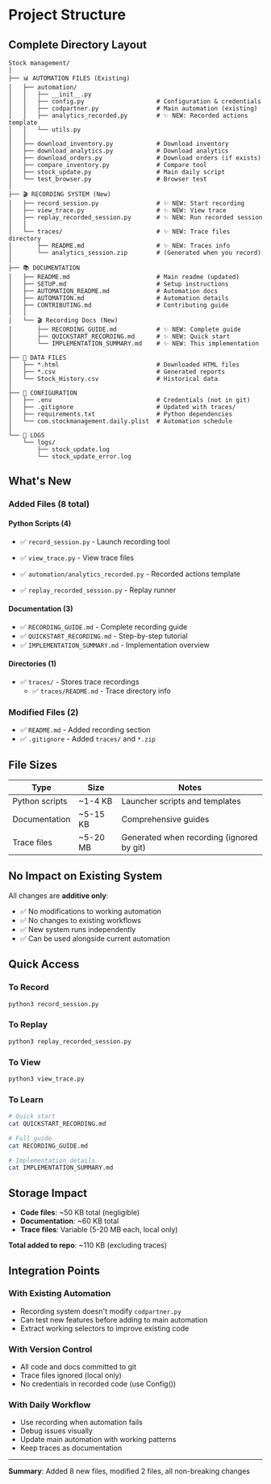 # Project Structure

## Complete Directory Layout

```
Stock management/
│
├── 📊 AUTOMATION FILES (Existing)
│   ├── automation/
│   │   ├── __init__.py
│   │   ├── config.py                    # Configuration & credentials
│   │   ├── codpartner.py                # Main automation (existing)
│   │   ├── analytics_recorded.py        # ✨ NEW: Recorded actions template
│   │   └── utils.py
│   │
│   ├── download_inventory.py            # Download inventory
│   ├── download_analytics.py            # Download analytics
│   ├── download_orders.py               # Download orders (if exists)
│   ├── compare_inventory.py             # Compare tool
│   ├── stock_update.py                  # Main daily script
│   └── test_browser.py                  # Browser test
│
├── 🎬 RECORDING SYSTEM (New)
│   ├── record_session.py                # ✨ NEW: Start recording
│   ├── view_trace.py                    # ✨ NEW: View trace
│   ├── replay_recorded_session.py       # ✨ NEW: Run recorded session
│   │
│   └── traces/                          # ✨ NEW: Trace files directory
│       ├── README.md                    # ✨ NEW: Traces info
│       └── analytics_session.zip        # (Generated when you record)
│
├── 📚 DOCUMENTATION
│   ├── README.md                        # Main readme (updated)
│   ├── SETUP.md                         # Setup instructions
│   ├── AUTOMATION_README.md             # Automation docs
│   ├── AUTOMATION.md                    # Automation details
│   ├── CONTRIBUTING.md                  # Contributing guide
│   │
│   └── 🎬 Recording Docs (New)
│       ├── RECORDING_GUIDE.md           # ✨ NEW: Complete guide
│       ├── QUICKSTART_RECORDING.md      # ✨ NEW: Quick start
│       └── IMPLEMENTATION_SUMMARY.md    # ✨ NEW: This implementation
│
├── 📁 DATA FILES
│   ├── *.html                           # Downloaded HTML files
│   ├── *.csv                            # Generated reports
│   └── Stock_History.csv                # Historical data
│
├── 🔧 CONFIGURATION
│   ├── .env                             # Credentials (not in git)
│   ├── .gitignore                       # Updated with traces/
│   ├── requirements.txt                 # Python dependencies
│   └── com.stockmanagement.daily.plist  # Automation schedule
│
└── 📝 LOGS
    └── logs/
        ├── stock_update.log
        └── stock_update_error.log
```

## What's New

### Added Files (8 total)

#### Python Scripts (4)
- ✅ `record_session.py` - Launch recording tool
- ✅ `view_trace.py` - View trace files

- ✅ `automation/analytics_recorded.py` - Recorded actions template
- ✅ `replay_recorded_session.py` - Replay runner

#### Documentation (3)
- ✅ `RECORDING_GUIDE.md` - Complete recording guide
- ✅ `QUICKSTART_RECORDING.md` - Step-by-step tutorial
- ✅ `IMPLEMENTATION_SUMMARY.md` - Implementation overview

#### Directories (1)
- ✅ `traces/` - Stores trace recordings
  - ✅ `traces/README.md` - Trace directory info

### Modified Files (2)

- ✅ `README.md` - Added recording section
- ✅ `.gitignore` - Added `traces/` and `*.zip`

## File Sizes

| Type | Size | Notes |
|------|------|-------|
| Python scripts | ~1-4 KB | Launcher scripts and templates |
| Documentation | ~5-15 KB | Comprehensive guides |
| Trace files | ~5-20 MB | Generated when recording (ignored by git) |

## No Impact on Existing System

All changes are **additive only**:
- ✅ No modifications to working automation
- ✅ No changes to existing workflows
- ✅ New system runs independently
- ✅ Can be used alongside current automation

## Quick Access

### To Record
```bash
python3 record_session.py
```

### To Replay
```bash
python3 replay_recorded_session.py
```

### To View
```bash
python3 view_trace.py
```

### To Learn
```bash
# Quick start
cat QUICKSTART_RECORDING.md

# Full guide
cat RECORDING_GUIDE.md

# Implementation details
cat IMPLEMENTATION_SUMMARY.md
```

## Storage Impact

- **Code files**: ~50 KB total (negligible)
- **Documentation**: ~60 KB total
- **Trace files**: Variable (5-20 MB each, local only)

**Total added to repo**: ~110 KB (excluding traces)

## Integration Points

### With Existing Automation
- Recording system doesn't modify `codpartner.py`
- Can test new features before adding to main automation
- Extract working selectors to improve existing code

### With Version Control
- All code and docs committed to git
- Trace files ignored (local only)
- No credentials in recorded code (use Config())

### With Daily Workflow
- Use recording when automation fails
- Debug issues visually
- Update main automation with working patterns
- Keep traces as documentation

---

**Summary**: Added 8 new files, modified 2 files, all non-breaking changes

